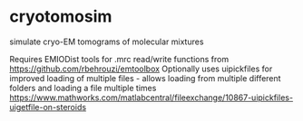 # cryotomosim
 
simulate cryo-EM tomograms of molecular mixtures

Requires EMIODist tools for .mrc read/write functions from https://github.com/rbehrouzi/emtoolbox
Optionally uses uipickfiles for improved loading of multiple files - allows loading from multiple different folders and loading a file multiple times
https://www.mathworks.com/matlabcentral/fileexchange/10867-uipickfiles-uigetfile-on-steroids

